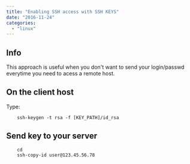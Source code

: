 ```yaml
---
title: "Enabling SSH access with SSH KEYS"
date: "2016-11-24"
categories: 
  - "linux"
---
```


## Info

This approach is useful when you don't want to send your login/passwd everytime you need to acess a remote host.

## On the client host

Type:

```
    ssh-keygen -t rsa -f [KEY_PATH]/id_rsa
```

## Send key to your server

```
    cd
    ssh-copy-id user@123.45.56.78
```
